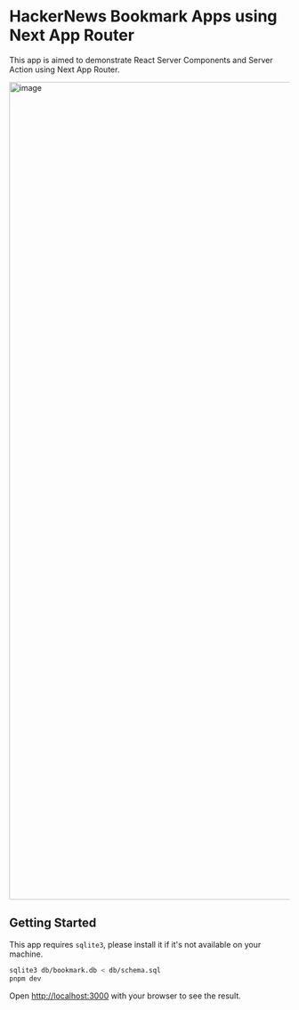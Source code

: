 # HackerNews Bookmark Apps using Next App Router

This app is aimed to demonstrate React Server Components and Server Action using Next App Router.

<img width="1469" alt="image" src="https://github.com/koba04-labs/next-app-router-hacker-news-demo/assets/250407/cfc9f89d-9a39-45b5-91f7-ff1aa8942fa7">

## Getting Started

This app requires `sqlite3`, please install it if it's not available on your machine.

```bash
sqlite3 db/bookmark.db < db/schema.sql
pnpm dev
```

Open [http://localhost:3000](http://localhost:3000) with your browser to see the result.
